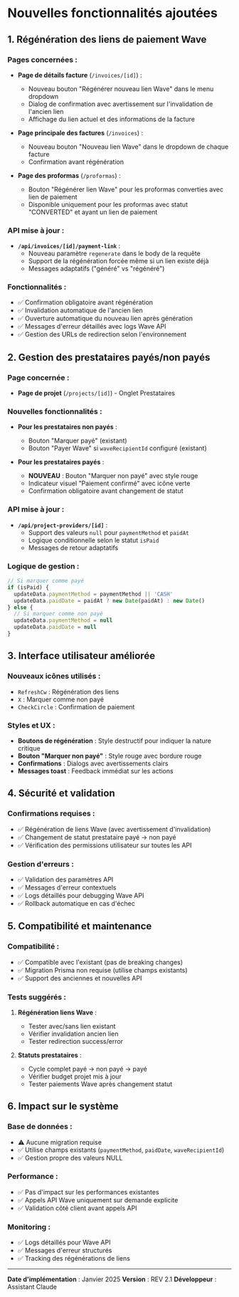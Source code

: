 # Nouvelles fonctionnalités ajoutées

## 1. Régénération des liens de paiement Wave

### Pages concernées :
- **Page de détails facture** (`/invoices/[id]`) : 
  - Nouveau bouton "Régénérer nouveau lien Wave" dans le menu dropdown
  - Dialog de confirmation avec avertissement sur l'invalidation de l'ancien lien
  - Affichage du lien actuel et des informations de la facture

- **Page principale des factures** (`/invoices`) :
  - Nouveau bouton "Nouveau lien Wave" dans le dropdown de chaque facture
  - Confirmation avant régénération

- **Page des proformas** (`/proformas`) :
  - Bouton "Régénérer lien Wave" pour les proformas converties avec lien de paiement
  - Disponible uniquement pour les proformas avec statut "CONVERTED" et ayant un lien de paiement

### API mise à jour :
- **`/api/invoices/[id]/payment-link`** :
  - Nouveau paramètre `regenerate` dans le body de la requête
  - Support de la régénération forcée même si un lien existe déjà
  - Messages adaptatifs ("généré" vs "régénéré")

### Fonctionnalités :
- ✅ Confirmation obligatoire avant régénération
- ✅ Invalidation automatique de l'ancien lien
- ✅ Ouverture automatique du nouveau lien après génération
- ✅ Messages d'erreur détaillés avec logs Wave API
- ✅ Gestion des URLs de redirection selon l'environnement

## 2. Gestion des prestataires payés/non payés

### Page concernée :
- **Page de projet** (`/projects/[id]`) - Onglet Prestataires

### Nouvelles fonctionnalités :
- **Pour les prestataires non payés** :
  - Bouton "Marquer payé" (existant)
  - Bouton "Payer Wave" si `waveRecipientId` configuré (existant)

- **Pour les prestataires payés** :
  - **NOUVEAU** : Bouton "Marquer non payé" avec style rouge
  - Indicateur visuel "Paiement confirmé" avec icône verte
  - Confirmation obligatoire avant changement de statut

### API mise à jour :
- **`/api/project-providers/[id]`** :
  - Support des valeurs `null` pour `paymentMethod` et `paidAt`
  - Logique conditionnelle selon le statut `isPaid`
  - Messages de retour adaptatifs

### Logique de gestion :
```typescript
// Si marquer comme payé
if (isPaid) {
  updateData.paymentMethod = paymentMethod || 'CASH'
  updateData.paidDate = paidAt ? new Date(paidAt) : new Date()
} else {
  // Si marquer comme non payé
  updateData.paymentMethod = null
  updateData.paidDate = null
}
```

## 3. Interface utilisateur améliorée

### Nouveaux icônes utilisés :
- `RefreshCw` : Régénération des liens
- `X` : Marquer comme non payé
- `CheckCircle` : Confirmation de paiement

### Styles et UX :
- **Boutons de régénération** : Style destructif pour indiquer la nature critique
- **Bouton "Marquer non payé"** : Style rouge avec bordure rouge
- **Confirmations** : Dialogs avec avertissements clairs
- **Messages toast** : Feedback immédiat sur les actions

## 4. Sécurité et validation

### Confirmations requises :
- ✅ Régénération de liens Wave (avec avertissement d'invalidation)
- ✅ Changement de statut prestataire payé → non payé
- ✅ Vérification des permissions utilisateur sur toutes les API

### Gestion d'erreurs :
- ✅ Validation des paramètres API
- ✅ Messages d'erreur contextuels
- ✅ Logs détaillés pour debugging Wave API
- ✅ Rollback automatique en cas d'échec

## 5. Compatibilité et maintenance

### Compatibilité :
- ✅ Compatible avec l'existant (pas de breaking changes)
- ✅ Migration Prisma non requise (utilise champs existants)
- ✅ Support des anciennes et nouvelles API

### Tests suggérés :
1. **Régénération liens Wave** :
   - Tester avec/sans lien existant
   - Vérifier invalidation ancien lien
   - Tester redirection success/error

2. **Statuts prestataires** :
   - Cycle complet payé → non payé → payé
   - Vérifier budget projet mis à jour
   - Tester paiements Wave après changement statut

## 6. Impact sur le système

### Base de données :
- ⚠️ Aucune migration requise
- ✅ Utilise champs existants (`paymentMethod`, `paidDate`, `waveRecipientId`)
- ✅ Gestion propre des valeurs NULL

### Performance :
- ✅ Pas d'impact sur les performances existantes
- ✅ Appels API Wave uniquement sur demande explicite
- ✅ Validation côté client avant appels API

### Monitoring :
- ✅ Logs détaillés pour Wave API
- ✅ Messages d'erreur structurés
- ✅ Tracking des régénérations de liens

---

**Date d'implémentation** : Janvier 2025
**Version** : REV 2.1
**Développeur** : Assistant Claude 